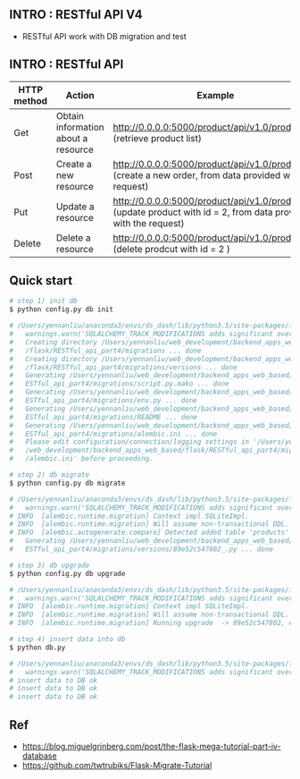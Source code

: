 ## INTRO : RESTful API V4
  - RESTful API work with DB migration and test 

## INTRO : RESTful API 
|  HTTP method | Action | Example |
| --- | -------- | ---- | 
|Get| Obtain information about a resource | http://0.0.0.0:5000/product/api/v1.0/products <br>(retrieve product list) | 
|Post| Create a new resource | http://0.0.0.0:5000/product/api/v1.0/products <br> (create a new order, from data provided with the request)| 
|Put| Update a resource | http://0.0.0.0:5000/product/api/v1.0/products/2 <br> (update product with id = 2, from data provided with the request) | 
|Delete| Delete a resource | http://0.0.0.0:5000/product/api/v1.0/products/2 <br> (delete prodcut with id = 2 ) | 

## Quick start 
```bash
# step 1) init db 
$ python config.py db init

# /Users/yennanliu/anaconda3/envs/ds_dash/lib/python3.5/site-packages/flask_sqlalchemy/__init__.py:800: UserWarning: SQLALCHEMY_TRACK_MODIFICATIONS adds significant overhead and will be disabled by default in the future.  Set it to True to suppress this warning.
#   warnings.warn('SQLALCHEMY_TRACK_MODIFICATIONS adds significant overhead and will be disabled by default in the future.  Set it to True to suppress this warning.')
#   Creating directory /Users/yennanliu/web_development/backend_apps_web_based
#   /flask/RESTful_api_part4/migrations ... done
#   Creating directory /Users/yennanliu/web_development/backend_apps_web_based
#   /flask/RESTful_api_part4/migrations/versions ... done
#   Generating /Users/yennanliu/web_development/backend_apps_web_based/flask/R
#   ESTful_api_part4/migrations/script.py.mako ... done
#   Generating /Users/yennanliu/web_development/backend_apps_web_based/flask/R
#   ESTful_api_part4/migrations/env.py ... done
#   Generating /Users/yennanliu/web_development/backend_apps_web_based/flask/R
#   ESTful_api_part4/migrations/README ... done
#   Generating /Users/yennanliu/web_development/backend_apps_web_based/flask/R
#   ESTful_api_part4/migrations/alembic.ini ... done
#   Please edit configuration/connection/logging settings in '/Users/yennanliu
#   /web_development/backend_apps_web_based/flask/RESTful_api_part4/migrations
#   /alembic.ini' before proceeding.

# step 2) db migrate 
$ python config.py db migrate

# /Users/yennanliu/anaconda3/envs/ds_dash/lib/python3.5/site-packages/flask_sqlalchemy/__init__.py:800: UserWarning: SQLALCHEMY_TRACK_MODIFICATIONS adds significant overhead and will be disabled by default in the future.  Set it to True to suppress this warning.
#   warnings.warn('SQLALCHEMY_TRACK_MODIFICATIONS adds significant overhead and will be disabled by default in the future.  Set it to True to suppress this warning.')
# INFO  [alembic.runtime.migration] Context impl SQLiteImpl.
# INFO  [alembic.runtime.migration] Will assume non-transactional DDL.
# INFO  [alembic.autogenerate.compare] Detected added table 'products'
#   Generating /Users/yennanliu/web_development/backend_apps_web_based/flask/R
#   ESTful_api_part4/migrations/versions/89e52c547802_.py ... done

# step 3) db upgrade 
$ python config.py db upgrade

# /Users/yennanliu/anaconda3/envs/ds_dash/lib/python3.5/site-packages/flask_sqlalchemy/__init__.py:800: UserWarning: SQLALCHEMY_TRACK_MODIFICATIONS adds significant overhead and will be disabled by default in the future.  Set it to True to suppress this warning.
#   warnings.warn('SQLALCHEMY_TRACK_MODIFICATIONS adds significant overhead and will be disabled by default in the future.  Set it to True to suppress this warning.')
# INFO  [alembic.runtime.migration] Context impl SQLiteImpl.
# INFO  [alembic.runtime.migration] Will assume non-transactional DDL.
# INFO  [alembic.runtime.migration] Running upgrade  -> 89e52c547802, empty message

# step 4) insert data into db 
$ python db.py 

# /Users/yennanliu/anaconda3/envs/ds_dash/lib/python3.5/site-packages/flask_sqlalchemy/__init__.py:800: UserWarning: SQLALCHEMY_TRACK_MODIFICATIONS adds significant overhead and will be disabled by default in the future.  Set it to True to suppress this warning.
#   warnings.warn('SQLALCHEMY_TRACK_MODIFICATIONS adds significant overhead and will be disabled by default in the future.  Set it to True to suppress this warning.')
# insert data to DB ok
# insert data to DB ok
# insert data to DB ok

```
## Ref 
- https://blog.miguelgrinberg.com/post/the-flask-mega-tutorial-part-iv-database
- https://github.com/twtrubiks/Flask-Migrate-Tutorial
